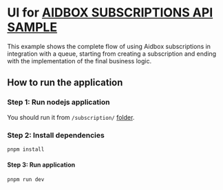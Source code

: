 # UI for [AIDBOX SUBSCRIPTIONS API SAMPLE](https://github.com/Aidbox/aidbox-sdk-js/tree/main/examples/apps/subscription/README.md)

This example shows the complete flow of using Aidbox subscriptions in integration with a queue, starting from creating a subscription and ending with the implementation of the final business logic.

## How to run the application

### Step 1: Run nodejs application

You should run it from `/subscription/` [folder](https://github.com/Aidbox/aidbox-sdk-js/tree/main/examples/apps/subscription/README.md).

### Step 2: Install dependencies

```bash
pnpm install
```

#### Step 3: Run application

```bash
pnpm run dev
```
